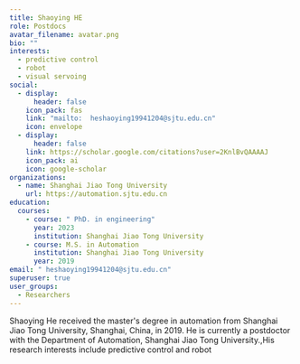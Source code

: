 ```yaml
---
title: Shaoying HE
role: Postdocs
avatar_filename: avatar.png
bio: ""
interests:
  - predictive control
  - robot
  - visual servoing
social:
  - display:
      header: false
    icon_pack: fas
    link: "mailto:  heshaoying19941204@sjtu.edu.cn"
    icon: envelope
  - display:
      header: false
    link: https://scholar.google.com/citations?user=2KnlBvQAAAAJ
    icon_pack: ai
    icon: google-scholar
organizations:
  - name: Shanghai Jiao Tong University
    url: https://automation.sjtu.edu.cn
education:
  courses:
    - course: " PhD. in engineering"
      year: 2023
      institution: Shanghai Jiao Tong University
    - course: M.S. in Automation
      institution: Shanghai Jiao Tong University
      year: 2019
email: " heshaoying19941204@sjtu.edu.cn"
superuser: true
user_groups:
  - Researchers
---
```

Shaoying He  received the master's degree in automation from Shanghai Jiao Tong University, Shanghai, China, in 2019. He is currently a postdoctor with the Department of Automation, Shanghai Jiao Tong University.,His research interests include predictive control and robot
